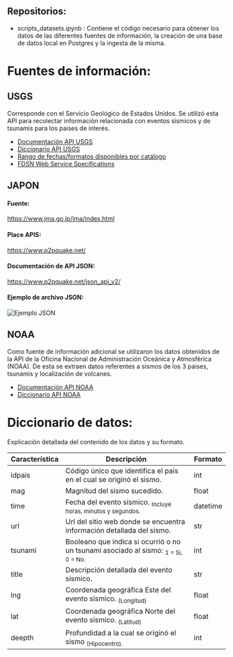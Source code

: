 ## Repositorios:
* scripts_datasets.ipynb : Contiene el código necesario para obtener los datos de las diferentes fuentes de información, la creación de una base de datos local en Postgres y la ingesta de la misma.

# Fuentes de información:
## USGS 
Corresponde con el Servicio Geológico de Estados Unidos. Se utilizó esta API para recolectar información relacionada con eventos sísmicos y de tsunamis para los paises de interés.
* [Documentación API USGS](https://earthquake.usgs.gov/fdsnws/event/1/)
* [Diccionario API USGS](https://earthquake.usgs.gov/data/comcat/index.php#tsunami)
* [Rango de fechas/formatos disponibles por catálogo](https://earthquake.usgs.gov/data/comcat/catalog/us/)
* [FDSN	Web	Service	Specifications](http://www.fdsn.org/webservices/FDSN-WS-Specifications-1.0.pdf)

## JAPON
#### Fuente:
https://www.jma.go.jp/jma/index.html
#### Place APIS:
https://www.p2pquake.net/
#### Documentación de API JSON:
https://www.p2pquake.net/json_api_v2/
#### Ejemplo de archivo JSON:
![Ejemplo JSON](https://user-images.githubusercontent.com/104787036/203128755-af6ed777-dfcd-4df5-bc67-ba593bfa9443.JPG)

## NOAA
Como fuente de información adicional se utilizaron los datos obtenidos de la API de la Oficina Nacional de Administración Oceánica y Atmosférica (NOAA). De esta se extraen datos referentes a sismos de los 3 paises, tsunamis y localización de volcanes.
* [Documentación API NOAA](https://www.ngdc.noaa.gov/hazel/view/swagger#/)
* [Diccionario API NOAA](https://www.ngdc.noaa.gov/hazel/view/about)

# Diccionario de datos:
Explicación detallada del contenido de los datos y su formato.
 
  | **Característica** | **Descripción** | **Formato** |
  | --- | --- | --- |
  | idpais | Código único que identifica el país en el cual se originó el sismo. | int |
  | mag | Magnitud del sismo sucedido. | float |
  | time | Fecha del evento sísmico. <sub>Incluye horas, minutos y segundos.</sub> | datetime |
  | url | Url del sitio web donde se encuentra información detallada del sismo. | str |
  | tsunami | Booleano que indica si ocurrió o no un tsunami asociado al sismo: <sub>1 = Si, 0 = No.</sub> | int |
  | title | Descripción detallada del evento sísmico. | str |
  | lng | Coordenada geográfica Este del evento sísmico. <sub>(Longitud)</sub> | float |
  | lat | Coordenada geográfica Norte del evento sísmico. <sub>(Latitud)</sub> | float |
  | deepth | Profundidad a la cual se originó el sismo <sub>(Hipocentro).</sub> | int |

